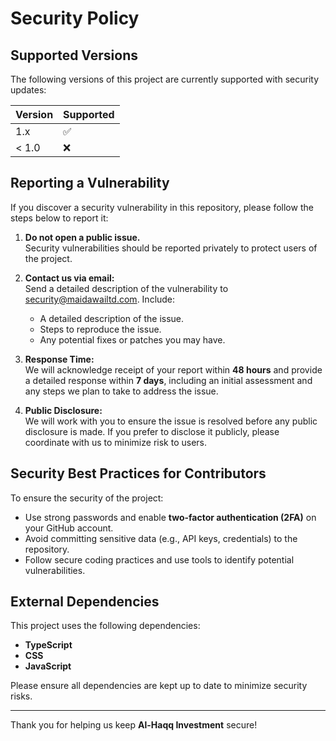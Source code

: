 # Security Policy

## Supported Versions

The following versions of this project are currently supported with security updates:

| Version   | Supported          |
|-----------|--------------------|
| 1.x       | ✅                |
| < 1.0     | ❌                |

## Reporting a Vulnerability

If you discover a security vulnerability in this repository, please follow the steps below to report it:

1. **Do not open a public issue.**  
   Security vulnerabilities should be reported privately to protect users of the project.

2. **Contact us via email:**  
   Send a detailed description of the vulnerability to [security@maidawailtd.com](mailto:security@maidawailtd.com). Include:
   - A detailed description of the issue.
   - Steps to reproduce the issue.
   - Any potential fixes or patches you may have.

3. **Response Time:**  
   We will acknowledge receipt of your report within **48 hours** and provide a detailed response within **7 days**, including an initial assessment and any steps we plan to take to address the issue.

4. **Public Disclosure:**  
   We will work with you to ensure the issue is resolved before any public disclosure is made. If you prefer to disclose it publicly, please coordinate with us to minimize risk to users.

## Security Best Practices for Contributors

To ensure the security of the project:
- Use strong passwords and enable **two-factor authentication (2FA)** on your GitHub account.
- Avoid committing sensitive data (e.g., API keys, credentials) to the repository.
- Follow secure coding practices and use tools to identify potential vulnerabilities.

## External Dependencies

This project uses the following dependencies:
- **TypeScript**  
- **CSS**  
- **JavaScript**

Please ensure all dependencies are kept up to date to minimize security risks.

---

Thank you for helping us keep **Al-Haqq Investment** secure!
